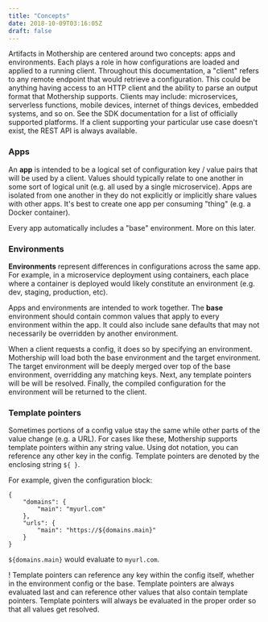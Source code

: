 ```yaml
---
title: "Concepts"
date: 2018-10-09T03:16:05Z
draft: false
---
```


Artifacts in Mothership are centered around two concepts: apps and environments. Each plays a role in how
configurations are loaded and applied to a running client. Throughout this documentation, a "client" refers
to any remote endpoint that would retrieve a configuration. This could be anything having access to an HTTP
client and the ability to parse an output format that Mothership supports. Clients may include: microservices,
serverless functions, mobile devices, internet of things devices, embedded systems, and so on. See the SDK
documentation for a list of officially supported platforms. If a client supporting your particular use case
doesn't exist, the REST API is always available.

### Apps
An **app** is intended to be a logical set of configuration key / value pairs that will be used by a client.
Values should typically relate to one another in some sort of logical unit (e.g. all used by a single microservice).
Apps are isolated from one another in they do not explicitly or implicitly share values with other apps. It's best
to create one app per consuming "thing" (e.g. a Docker container).

Every app automatically includes a "base" environment. More on this later.

### Environments
**Environments** represent differences in configurations across the same app. For example, in a microservice deployment
using containers, each place where a container is deployed would likely constitute an environment (e.g. dev, staging,
production, etc).

Apps and environments are intended to work together. The **base** environment should contain common values that apply
to every environment within the app. It could also include sane defaults that may not necessarily be overridden by
another environment.

When a client requests a config, it does so by specifying an environment. Mothership will load both the base environment
and the target environment. The target environment will be deeply merged over top of the base environment, overridding any
matching keys. Next, any template pointers will be will be resolved. Finally, the compiled configuration for the environment
will be returned to the client.

### Template pointers
Sometimes portions of a config value stay the same while other parts of the value change (e.g. a URL). For cases like these,
Mothership supports template pointers within any string value. Using dot notation, you can reference any other key in the
config. Template pointers are denoted by the enclosing string `${ }`.

For example, given the configuration block:
```
{
    "domains": {
        "main": "myurl.com"
    },
    "urls": {
        "main": "https://${domains.main}"
    }
}
```
`${domains.main}` would evaluate to `myurl.com`.

! Template pointers can reference any key within the config itself, whether in the environment config or the base. Template pointers
are always evaluated last and can reference other values that also contain template pointers. Template pointers will always be
evaluated in the proper order so that all values get resolved.